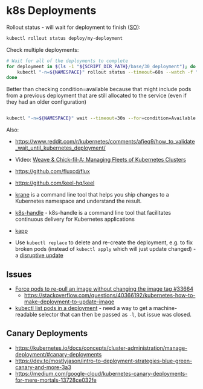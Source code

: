 # k8s Deployments

Rollout status - will wait for deployment to finish ([SO](https://stackoverflow.com/a/44700438/125246)):

```bash
kubectl rollout status deploy/my-deployment
```

Check multiple deployments:
```bash
# Wait for all of the deployments to complete
for deployment in $(ls -1 "${SCRIPT_DIR_PATH}/base/30_deployment"); do
    kubectl "-n=${NAMESPACE}" rollout status --timeout=60s --watch -f "${SCRIPT_DIR_PATH}/base/30_deployment/$deployment"
done
```

Better than checking condition=available because that might include pods from a previous deployment that are still allocated to the service (even if they had an older configuration)

```bash

kubectl "-n=${NAMESPACE}" wait --timeout=30s --for=condition=Available -f "${SCRIPT_DIR_PATH}/base/30_deployment"
```

Also:
* <https://www.reddit.com/r/kubernetes/comments/afieq9/how_to_validate_wait_until_kubernetes_deployment/>
* Video: [Weave & Chick-fil-A: Managing Fleets of Kubernetes Clusters](https://www.youtube.com/watch?v=ta9jJc-RVvE)
* <https://github.com/fluxcd/flux>
* <https://github.com/keel-hq/keel>
* [krane](https://github.com/Shopify/krane) is a command line tool that helps you ship changes to a Kubernetes namespace and understand the result.
* [k8s-handle](https://github.com/2gis/k8s-handle) - k8s-handle is a command line tool that facilitates continuous delivery for Kubernetes applications
* [kapp](https://github.com/k14s/kapp)

* Use `kubectl replace` to delete and re-create the deployment, e.g. to fix broken pods (instead of `kubectl apply` which will just update changed) - a [disruptive update](https://kubernetes.io/docs/concepts/cluster-administration/manage-deployment/#disruptive-updates)

## Issues

* [Force pods to re-pull an image without changing the image tag #33664](https://github.com/kubernetes/kubernetes/issues/33664)
    * <https://stackoverflow.com/questions/40366192/kubernetes-how-to-make-deployment-to-update-image>
* [kubectl list pods in a deployment](https://github.com/kubernetes/kubernetes/issues/72794) - need a way to get a machine-readable selector that can then be passed as `-l`, but issue was closed.
    
## Canary Deployments

* <https://kubernetes.io/docs/concepts/cluster-administration/manage-deployment/#canary-deployments>
* <https://dev.to/mostlyjason/intro-to-deployment-strategies-blue-green-canary-and-more-3a3>
* <https://medium.com/google-cloud/kubernetes-canary-deployments-for-mere-mortals-13728ce032fe>
